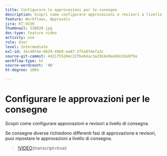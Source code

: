 ```yaml
---
title: Configurare le approvazioni per le consegne
description: Scopri come configurare approvazioni e revisori a livello di consegna.
feature: Workflows, Approvals
jira: KT-9339
thumbnail: 338828.jpg
doc-type: feature video
activity: use
role: User
level: Intermediate
exl-id: 3ec4074e-8829-4969-aa87-2f5a8fdefa3c
source-git-commit: 4d21755204c22fbeb4ac3a2916e9ee68cd2e0f9a
workflow-type: ht
source-wordcount: '46'
ht-degree: 100%

---
```


# Configurare le approvazioni per le consegne

Scopri come configurare approvazioni e revisori a livello di consegna.  

Se consegne diverse richiedono differenti fasi di approvazione e revisori, puoi mpostare le approvazioni a livello di consegna.

>[!VIDEO](https://video.tv.adobe.com/v/3437654?quality=12&learn=on&captions=ita){transcript=true}
